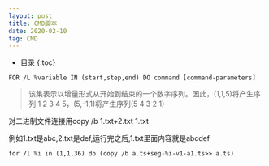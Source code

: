 ```yaml
---
layout: post
title: CMD脚本
date: 2020-02-10
tag: CMD
---
```


* 目录
{:toc}

`FOR /L %variable IN (start,step,end) DO command [command-parameters]`

>    该集表示以增量形式从开始到结束的一个数字序列。因此，(1,1,5)将产生序列
>    1 2 3 4 5，(5,-1,1)将产生序列(5 4 3 2 1)

对二进制文件连接用copy /b 1.txt+2.txt 1.txt

例如1.txt是abc,2.txt是def,运行完之后,1.txt里面内容就是abcdef

`for /l %i in (1,1,36) do (copy /b a.ts+seg-%i-v1-a1.ts>> a.ts)`

